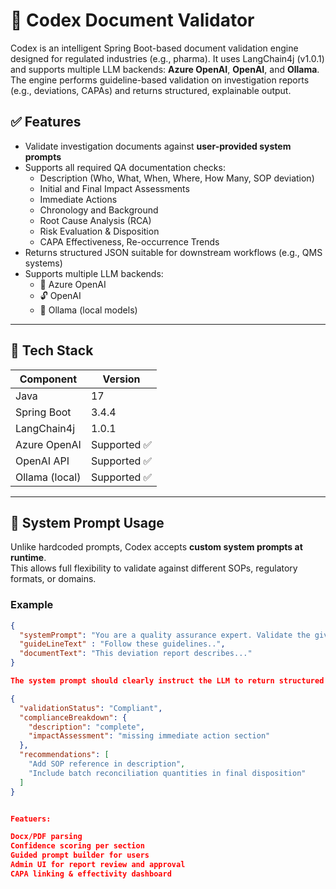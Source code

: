 # 📘 Codex Document Validator

Codex is an intelligent Spring Boot-based document validation engine designed for regulated industries (e.g., pharma). It uses LangChain4j (v1.0.1) and supports multiple LLM backends: **Azure OpenAI**, **OpenAI**, and **Ollama**.  
The engine performs guideline-based validation on investigation reports (e.g., deviations, CAPAs) and returns structured, explainable output.

## ✅ Features

- Validate investigation documents against **user-provided system prompts**
- Supports all required QA documentation checks:
  - Description (Who, What, When, Where, How Many, SOP deviation)
  - Initial and Final Impact Assessments
  - Immediate Actions
  - Chronology and Background
  - Root Cause Analysis (RCA)
  - Risk Evaluation & Disposition
  - CAPA Effectiveness, Re-occurrence Trends
- Returns structured JSON suitable for downstream workflows (e.g., QMS systems)
- Supports multiple LLM backends:
  - 🔷 Azure OpenAI
  - 🔓 OpenAI
  - 🐘 Ollama (local models)

---

## 🚀 Tech Stack

| Component         | Version        |
|------------------|----------------|
| Java             | 17             |
| Spring Boot      | 3.4.4          |
| LangChain4j      | 1.0.1          |
| Azure OpenAI     | Supported ✅   |
| OpenAI API       | Supported ✅   |
| Ollama (local)   | Supported ✅   |

---

## 🧠 System Prompt Usage

Unlike hardcoded prompts, Codex accepts **custom system prompts at runtime**.  
This allows full flexibility to validate against different SOPs, regulatory formats, or domains.

### Example

```json
{
  "systemPrompt": "You are a quality assurance expert. Validate the given document based on these guidelines: ...",
  "guideLineText" : "Follow these guidelines..",
  "documentText": "This deviation report describes..."
}

The system prompt should clearly instruct the LLM to return structured JSON in this format:

{
  "validationStatus": "Compliant",
  "complianceBreakdown": {
    "description": "complete",
    "impactAssessment": "missing immediate action section"
  },
  "recommendations": [
    "Add SOP reference in description",
    "Include batch reconciliation quantities in final disposition"
  ]
}


Featuers:

Docx/PDF parsing
Confidence scoring per section
Guided prompt builder for users
Admin UI for report review and approval
CAPA linking & effectivity dashboard


